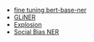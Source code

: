 - [fine tuning bert-base-ner](https://www.kaggle.com/code/rene4315563/ner-2-0-fine-tuning-bert-base-ner)
- [GLiNER](https://towardsdatascience.com/extract-any-entity-from-text-with-gliner-32b413cea787)
- [Explosion](https://explosion.ai/_/task/ner)
- [Social Bias NER](https://huggingface.co/maximuspowers/bias-detection-ner)
  
